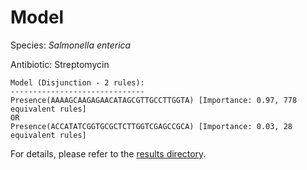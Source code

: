 
# Model

Species: *Salmonella enterica*

Antibiotic: Streptomycin

```
Model (Disjunction - 2 rules):
------------------------------
Presence(AAAAGCAAGAGAACATAGCGTTGCCTTGGTA) [Importance: 0.97, 778 equivalent rules]
OR
Presence(ACCATATCGGTGCGCTCTTGGTCGAGCCGCA) [Importance: 0.03, 28 equivalent rules]

```

For details, please refer to the [results directory](../../../../../results/scm_b/salmonella%20enterica/streptomycin/repeat_7/).


